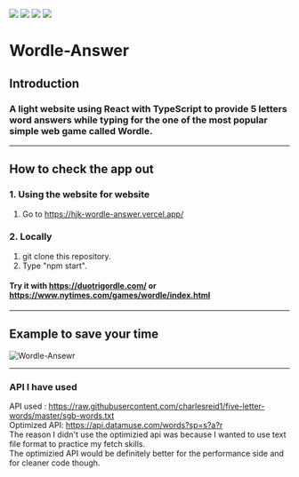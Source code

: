 <img src="https://img.shields.io/badge/React-61DAFB?style=flat-square&logo=React&logoColor=white"/></a>
<img src="https://img.shields.io/badge/JavaScript-F7DF1E?style=flat-square&logo=JavaScript&logoColor=white"/></a>
<img src="https://img.shields.io/badge/TypeScript-3178C6?style=flat-square&logo=TypeScript&logoColor=white"/></a>
<img src="https://img.shields.io/badge/CSS3-1572B6?style=flat-square&logo=CSS&logoColor=white"/></a>
# Wordle-Answer

## Introduction
### A light website using React with TypeScript to provide 5 letters word answers while typing for the one of the most popular simple web game called Wordle.
---
## How to check the app out

### 1. Using the website for website
1. Go to https://hjk-wordle-answer.vercel.app/

### 2. Locally
1. git clone this repository.
2. Type "npm start".


#### Try it with https://duotrigordle.com/  or https://www.nytimes.com/games/wordle/index.html
-----

## Example to save your time
![Wordle-Ansewr](https://user-images.githubusercontent.com/94532638/168210477-ca1be19b-100c-4d62-9a05-894f700cedb8.gif)

---
### API I have used
API used : https://raw.githubusercontent.com/charlesreid1/five-letter-words/master/sgb-words.txt  
Optimized API: https://api.datamuse.com/words?sp=s?a?r  
The reason I didn't use the optimizied api was because I wanted to use text file format to practice my fetch skills.  
The optimizied API would be definitely better for the performance side and for cleaner code though.
